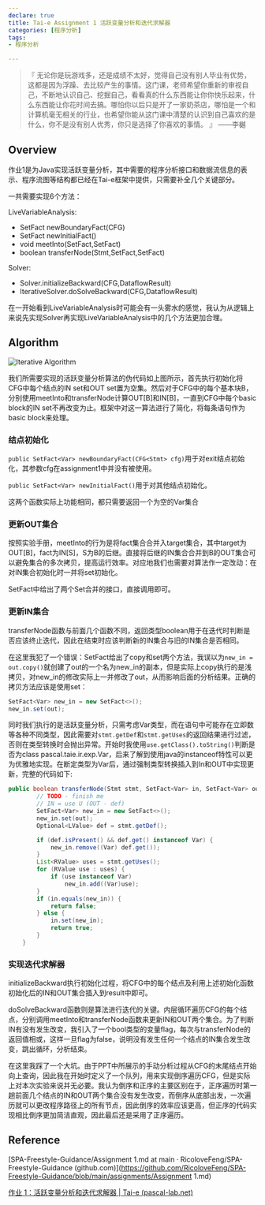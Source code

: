 ```yaml
---
declare: true
title: Tai-e Assignment 1 活跃变量分析和迭代求解器
categories: [程序分析]
tags:
- 程序分析

---
```


> 『 无论你是玩游戏多，还是成绩不太好，觉得自己没有别人毕业有优势，这都是因为浮躁、去比较产生的事情。这门课，老师希望你重新的审视自己，不断地认识自己、挖掘自己，看看真的什么东西能让你你快乐起来，什么东西能让你花时间去搞。哪怕你以后只是开了一家奶茶店，哪怕是一个和计算机毫无相关的行业，也希望你能从这门课中清楚的认识到自己喜欢的是什么，你不是没有别人优秀，你只是选择了你喜欢的事情。 』 					——李樾

## Overview

作业1是为Java实现活跃变量分析，其中需要的程序分析接口和数据流信息的表示、程序流图等结构都已经在Tai-e框架中提供，只需要补全几个关键部分。

一共需要实现6个方法：

LiveVariableAnalysis:

- SetFact newBoundaryFact(CFG)
- SetFact newInitialFact()
- void meetInto(SetFact,SetFact)
- boolean transferNode(Stmt,SetFact,SetFact)

Solver:

- Solver.initializeBackward(CFG,DataflowResult)
- IterativeSolver.doSolveBackward(CFG,DataflowResult)

在一开始看到LiveVariableAnalysis时可能会有一头雾水的感觉，我认为从逻辑上来说先实现Solver再实现LiveVariableAnalysis中的几个方法更加合理。

## Algorithm

![Iterative Algorithm](http://tai-e.pascal-lab.net/pa1/iter-alg.png)

我们所需要实现的活跃变量分析算法的伪代码如上图所示，首先执行初始化将CFG中每个结点的IN set和OUT set置为空集。然后对于CFG中的每个基本块B，分别使用meetInto和transferNode计算OUT[B]和IN[B]，一直到CFG中每个basic block的IN set不再改变为止。框架中对这一算法进行了简化，将每条语句作为basic block来处理。

### 结点初始化

`public SetFact<Var> newBoundaryFact(CFG<Stmt> cfg)`用于对exit结点初始化，其参数cfg在assignment1中并没有被使用。

`public SetFact<Var> newInitialFact()`用于对其他结点初始化。

这两个函数实际上功能相同，都只需要返回一个为空的Var集合

### 更新OUT集合

按照实验手册，meetInto的行为是将fact集合合并入target集合，其中target为OUT[B]，fact为IN[S]，S为B的后继。直接将后继的IN集合合并到B的OUT集合可以避免集合的多次拷贝，提高运行效率。对应地我们也需要对算法作一定改动：在对IN集合初始化时一并将set初始化。

SetFact中给出了两个Set合并的接口，直接调用即可。

### 更新IN集合

transferNode函数与前面几个函数不同，返回类型boolean用于在迭代时判断是否应该终止迭代，因此在结束时应该判断新的IN集合与旧的IN集合是否相同。

在这里我犯了一个错误：SetFact给出了copy和set两个方法，我误以为`new_in = out.copy()`就创建了out的一个名为new_in的副本，但是实际上copy执行的是浅拷贝，对new_in的修改实际上一并修改了out，从而影响后面的分析结果。正确的拷贝方法应该是使用set：

```java
SetFact<Var> new_in = new SetFact<>();
new_in.set(out);
```

同时我们执行的是活跃变量分析，只需考虑Var类型，而在语句中可能存在立即数等各种不同类型，因此需要对`stmt.getDef`和`stmt.getUses`的返回结果进行过滤，否则在类型转换时会抛出异常。开始时我使用`use.getClass().toString()`判断是否为class pascal.taie.ir.exp.Var，后来了解到使用java的instanceof特性可以更为优雅地实现。在断定类型为Var后，通过强制类型转换插入到In和OUT中实现更新，完整的代码如下:

```java
public boolean transferNode(Stmt stmt, SetFact<Var> in, SetFact<Var> out) {
        // TODO - finish me
        // IN = use U (OUT - def)
        SetFact<Var> new_in = new SetFact<>();
        new_in.set(out);
        Optional<LValue> def = stmt.getDef();

        if (def.isPresent() && def.get() instanceof Var) {
            new_in.remove((Var) def.get());
        }
        List<RValue> uses = stmt.getUses();
        for (RValue use : uses) {
            if (use instanceof Var)
                new_in.add((Var)use);
        }
        if (in.equals(new_in)) {
            return false;
        } else {
            in.set(new_in);
            return true;
        }
    }
```

### 实现迭代求解器

initializeBackward执行初始化过程，将CFG中的每个结点及利用上述初始化函数初始化后的IN和OUT集合插入到result中即可。

doSolveBackward函数则是算法进行迭代的关键。内层循环遍历CFG的每个结点，分别调用meetInto和transferNode函数来更新IN和OUT两个集合。为了判断IN有没有发生改变，我引入了一个bool类型的变量flag，每次与transferNode的返回值相或，这样一旦flag为false，说明没有发生任何一个结点的IN集合发生改变，跳出循环，分析结束。

在这里我踩了一个大坑。由于PPT中所展示的手动分析过程从CFG的末尾结点开始向上查询，因此我在开始时定义了一个队列，用来实现倒序遍历CFG，但是实际上对本次实验来说并无必要。我认为倒序和正序的主要区别在于，正序遍历时第一趟前面几个结点的IN和OUT两个集合没有发生改变，而倒序从底部出发，一次遍历就可以更改程序路径上的所有节点，因此倒序的效率应该更高，但正序的代码实现相比倒序更加简洁直观，因此最后还是采用了正序遍历。

## Reference

[SPA-Freestyle-Guidance/Assignment 1.md at main · RicoloveFeng/SPA-Freestyle-Guidance (github.com)](https://github.com/RicoloveFeng/SPA-Freestyle-Guidance/blob/main/assignments/Assignment 1.md)

[作业 1：活跃变量分析和迭代求解器 | Tai-e (pascal-lab.net)](http://tai-e.pascal-lab.net/pa1.html)

